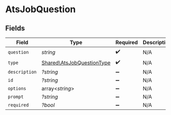 # AtsJobQuestion


## Fields

| Field                                                                  | Type                                                                   | Required                                                               | Description                                                            |
| ---------------------------------------------------------------------- | ---------------------------------------------------------------------- | ---------------------------------------------------------------------- | ---------------------------------------------------------------------- |
| `question`                                                             | *string*                                                               | :heavy_check_mark:                                                     | N/A                                                                    |
| `type`                                                                 | [Shared\AtsJobQuestionType](../../Models/Shared/AtsJobQuestionType.md) | :heavy_check_mark:                                                     | N/A                                                                    |
| `description`                                                          | *?string*                                                              | :heavy_minus_sign:                                                     | N/A                                                                    |
| `id`                                                                   | *?string*                                                              | :heavy_minus_sign:                                                     | N/A                                                                    |
| `options`                                                              | array<*string*>                                                        | :heavy_minus_sign:                                                     | N/A                                                                    |
| `prompt`                                                               | *?string*                                                              | :heavy_minus_sign:                                                     | N/A                                                                    |
| `required`                                                             | *?bool*                                                                | :heavy_minus_sign:                                                     | N/A                                                                    |